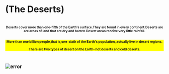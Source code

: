 <!doctypehtml>
<html>
<head>
<title>The Deserts</title>
<style>
p{background-color: yellow;}
header{font-size:10px;}
p{font-size:10px;}
div{font-size:15px;}
header
</style>
</head>
<body>
<h1>(The Deserts)</<h1><br>
  <br>
<header>
Deserts cover more than one-fifth of the Earth's surface.They are found in every continent.Deserts are are areas of land that are dry and barren.Desert areas receive very little rainfall.<br>
<br>

More than one billion people,that is,one-sixth of the Earth's population, actually live in desert regions.<br>
<br>
There are two types of desert on the Earth- hot deserts and cold deserts.

</header>
<div>
<img src="https://lizardpoint.com/geography/world-deserts-custom-quiz.php"alt=error>
   
</div>
</body>

</html>
